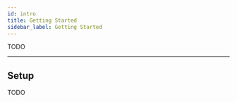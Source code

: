 ```yaml
---
id: intro
title: Getting Started
sidebar_label: Getting Started
---
```


TODO

---

## Setup

TODO

